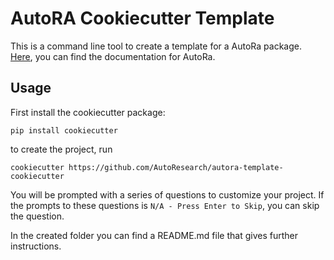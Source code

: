 # AutoRA Cookiecutter Template

This is a command line tool to create a template for a AutoRa package. 
[Here](https://autoresearch.github.io/autora/), you can find the documentation for AutoRa.

## Usage

First install the cookiecutter package:
```shell
pip install cookiecutter
```

to create the project, run 
```shell
cookiecutter https://github.com/AutoResearch/autora-template-cookiecutter
```

You will be prompted with a series of questions to customize your project. If the prompts to these questions is `N/A - Press Enter to Skip`, you can skip the question.

In the created folder you can find a README.md file that gives further instructions.